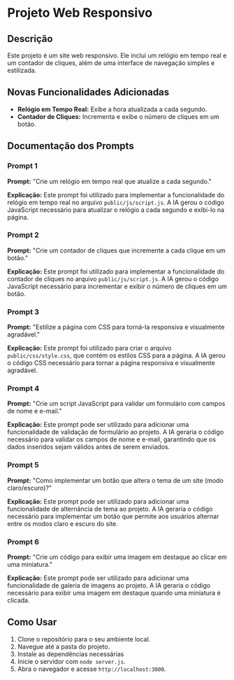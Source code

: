 # Projeto Web Responsivo 

## Descrição
Este projeto é um site web responsivo. Ele inclui um relógio em tempo real e um contador de cliques, além de uma interface de navegação simples e estilizada.

## Novas Funcionalidades Adicionadas
- **Relógio em Tempo Real:** Exibe a hora atualizada a cada segundo.
- **Contador de Cliques:** Incrementa e exibe o número de cliques em um botão.

## Documentação dos Prompts
### Prompt 1
**Prompt:** "Crie um relógio em tempo real que atualize a cada segundo."

**Explicação:** Este prompt foi utilizado para implementar a funcionalidade do relógio em tempo real no arquivo `public/js/script.js`. A IA gerou o código JavaScript necessário para atualizar o relógio a cada segundo e exibi-lo na página.

### Prompt 2
**Prompt:** "Crie um contador de cliques que incremente a cada clique em um botão."

**Explicação:** Este prompt foi utilizado para implementar a funcionalidade do contador de cliques no arquivo `public/js/script.js`. A IA gerou o código JavaScript necessário para incrementar e exibir o número de cliques em um botão.

### Prompt 3
**Prompt:** "Estilize a página com CSS para torná-la responsiva e visualmente agradável."

**Explicação:** Este prompt foi utilizado para criar o arquivo `public/css/style.css`, que contém os estilos CSS para a página. A IA gerou o código CSS necessário para tornar a página responsiva e visualmente agradável.

### Prompt 4
**Prompt:** "Crie um script JavaScript para validar um formulário com campos de nome e e-mail."

**Explicação:** Este prompt pode ser utilizado para adicionar uma funcionalidade de validação de formulário ao projeto. A IA geraria o código necessário para validar os campos de nome e e-mail, garantindo que os dados inseridos sejam válidos antes de serem enviados.

### Prompt 5
**Prompt:** "Como implementar um botão que altera o tema de um site (modo claro/escuro)?"

**Explicação:** Este prompt pode ser utilizado para adicionar uma funcionalidade de alternância de tema ao projeto. A IA geraria o código necessário para implementar um botão que permite aos usuários alternar entre os modos claro e escuro do site.

### Prompt 6
**Prompt:** "Crie um código para exibir uma imagem em destaque ao clicar em uma miniatura."

**Explicação:** Este prompt pode ser utilizado para adicionar uma funcionalidade de galeria de imagens ao projeto. A IA geraria o código necessário para exibir uma imagem em destaque quando uma miniatura é clicada.

## Como Usar
1. Clone o repositório para o seu ambiente local.
2. Navegue até a pasta do projeto.
3. Instale as dependências necessárias 
4. Inicie o servidor com `node server.js`.
5. Abra o navegador e acesse `http://localhost:3000`.
